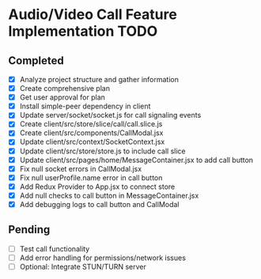 # Audio/Video Call Feature Implementation TODO

## Completed
- [x] Analyze project structure and gather information
- [x] Create comprehensive plan
- [x] Get user approval for plan
- [x] Install simple-peer dependency in client
- [x] Update server/socket/socket.js for call signaling events
- [x] Create client/src/store/slice/call/call.slice.js
- [x] Create client/src/components/CallModal.jsx
- [x] Update client/src/context/SocketContext.jsx
- [x] Update client/src/store/store.js to include call slice
- [x] Update client/src/pages/home/MessageContainer.jsx to add call button
- [x] Fix null socket errors in CallModal.jsx
- [x] Fix null userProfile.name error in call button
- [x] Add Redux Provider to App.jsx to connect store
- [x] Add null checks to call button in MessageContainer.jsx
- [x] Add debugging logs to call button and CallModal

## Pending
- [ ] Test call functionality
- [ ] Add error handling for permissions/network issues
- [ ] Optional: Integrate STUN/TURN server
